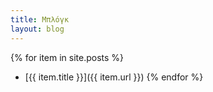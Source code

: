 ```yaml
---
title: Μπλόγκ
layout: blog
---
```



{% for item in site.posts %}
- [{{ item.title }}]({{ item.url }})
{% endfor %}
